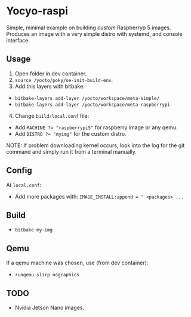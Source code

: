 # Yocyo-raspi

Simple, minimal example on building _custom_ Raspberryp 5 images.
Produces an image with a very simple distro with systemd, and console interface.

## Usage

1. Open folder in dev container.
2. `source /yocto/poky/oe-init-build-env`.
3. Add this layers with bitbake: 
- `bitbake-layers add-layer /yocto/workspace/meta-simple/`
- `bitbake-layers add-layer /yocto/workspace/meta-raspberrypi`
4. Change `build/local.conf` file:
- Add `MACHINE ?= "raspberrypi5"` for raspberry image or any qemu.
- Add `DISTRO ?= "myimg"` for the custom distro.
 
 
NOTE: If problem downloading kernel occurs, look into the log for the git command and simply run it from a terminal manually.

## Config

At `local.conf`:
- Add more packages with: `IMAGE_INSTALL:append = " <packages> ...`

## Build

- `bitbake my-img`

## Qemu
If a qemu machine was chosen, use (from dev container):
- `runqemu slirp nographics`

## TODO

- Nvidia Jetson Nano images.